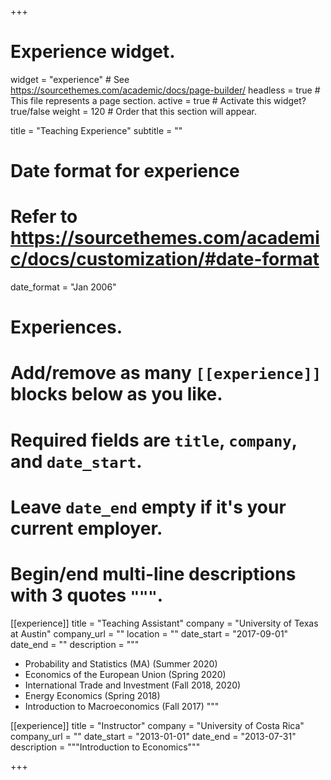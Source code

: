 +++
# Experience widget.
widget = "experience"  # See https://sourcethemes.com/academic/docs/page-builder/
headless = true  # This file represents a page section.
active = true  # Activate this widget? true/false
weight = 120  # Order that this section will appear.

title = "Teaching Experience"
subtitle = ""

# Date format for experience
#   Refer to https://sourcethemes.com/academic/docs/customization/#date-format
date_format = "Jan 2006"

# Experiences.
#   Add/remove as many `[[experience]]` blocks below as you like.
#   Required fields are `title`, `company`, and `date_start`.
#   Leave `date_end` empty if it's your current employer.
#   Begin/end multi-line descriptions with 3 quotes `"""`.
[[experience]]
  title = "Teaching Assistant"
  company = "University of Texas at Austin"
  company_url = ""
  location = ""
  date_start = "2017-09-01"
  date_end = ""
  description = """

  * Probability and Statistics (MA) (Summer 2020)
  * Economics of the European Union (Spring 2020)
  * International Trade and Investment (Fall 2018, 2020)
  * Energy Economics (Spring 2018)
  * Introduction to Macroeconomics (Fall 2017)
  """

[[experience]]
  title = "Instructor"
  company = "University of Costa Rica"
  company_url = ""
  date_start = "2013-01-01"
  date_end = "2013-07-31"
  description = """Introduction to Economics"""

+++
